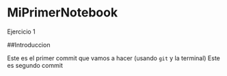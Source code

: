 # MiPrimerNotebook
Ejercicio 1

##Introduccion

Este es el primer commit que vamos a hacer (usando `git` y la terminal)
Este es  segundo commit
